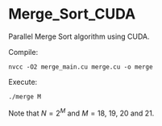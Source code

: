 # Merge_Sort_CUDA

Parallel Merge Sort algorithm using CUDA.


Compile: 
```console
nvcc -O2 merge_main.cu merge.cu -o merge
```
Execute: 
```console
./merge M
```

Note that $N=2^M$ and $M = 18$, $19$, $20$ and $21$.
